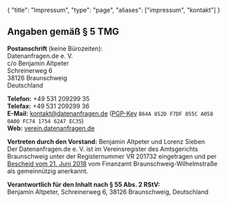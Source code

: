 {
	"title": "Impressum",
	"type": "page",
	"aliases": ["impressum", "kontakt"]
}

## Angaben gemäß § 5 TMG

**Postanschrift** (keine Bürozeiten):  
Datenanfragen.de e.&nbsp;V.  
c/o Benjamin Altpeter  
Schreinerweg 6  
38126 Braunschweig  
Deutschland

**Telefon:** +49 531 209299 35  
**Telefax:** +49 531 209299 36  
**E-Mail:** kontakt@datenanfragen.de ([PGP-Key](/pgp/62A7EC35.asc) `B64A 852D F7DF 855C A058  0A00 FC74 1754 62A7 EC35`)  
**Web:** [verein.datenanfragen.de](https://verein.datenanfragen.de)

**Vertreten durch den Vorstand:** Benjamin Altpeter und Lorenz Sieben  
Der Datenanfragen.de e.&nbsp;V. ist im Vereinsregister des Amtsgerichts Braunschweig unter der Registernummer VR&nbsp;201732 eingetragen und per [Bescheid vom 21. Juni 2018](https://static.dacdn.de/docs/feststellungsbescheid_2018-06-21.pdf) vom Finanzamt Braunschweig-Wilhelmstraße als gemeinnützig anerkannt.

**Verantwortlich für den Inhalt nach § 55 Abs. 2 RStV:**  
Benjamin Altpeter, Schreinerweg 6, 38126 Braunschweig, Deutschland

<script type="application/ld+json">
	{
		"@context": "http://schema.org",
		"@type": "NGO",
		"name": "Datenanfragen.de e. V.",
		"address": {
			"@type": "PostalAddress",
			"streetAddress": "c/o Benjamin Altpeter, Schreinerweg 6",
			"postalCode": "38126",
			"addressLocality": "Braunschweig",
			"addressCountry": "DE"
		},
		"telephone": "+49 531 209299 35",
		"faxNumber": "+49 531 209299 36",
		"email": "kontakt@datenanfragen.de",
		"url": "https://verein.datenanfragen.de",
		"logo": "https://www.datenanfragen.de/img/logo-datenanfragen-ev.png"
	}
</script>
